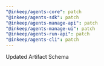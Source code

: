 ```yaml
---
"@inkeep/agents-core": patch
"@inkeep/agents-sdk": patch
"@inkeep/agents-manage-api": patch
"@inkeep/agents-manage-ui": patch
"@inkeep/agents-run-api": patch
"@inkeep/agents-cli": patch
---
```


Updated Artifact Schema
